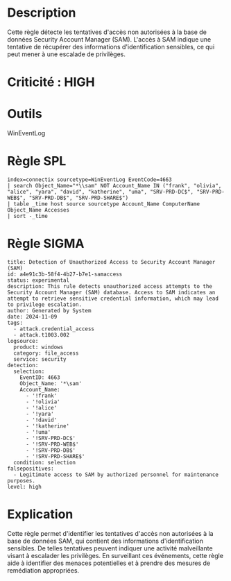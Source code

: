 # Description

Cette règle détecte les tentatives d'accès non autorisées à la base de données Security Account Manager (SAM). L'accès à SAM indique une tentative de récupérer des informations d'identification sensibles, ce qui peut mener à une escalade de privilèges.

# Criticité : **HIGH**

# Outils

WinEventLog

# Règle SPL

```
index=connectix sourcetype=WinEventLog EventCode=4663
| search Object_Name="*\\sam" NOT Account_Name IN ("frank", "olivia", "alice", "yara", "david", "katherine", "uma", "SRV-PRD-DC$", "SRV-PRD-WEB$", "SRV-PRD-DB$", "SRV-PRD-SHARE$")
| table _time host source sourcetype Account_Name ComputerName Object_Name Accesses
| sort -_time
```

# Règle SIGMA

```
title: Detection of Unauthorized Access to Security Account Manager (SAM)
id: a4e91c3b-58f4-4b27-b7e1-samaccess
status: experimental
description: This rule detects unauthorized access attempts to the Security Account Manager (SAM) database. Access to SAM indicates an attempt to retrieve sensitive credential information, which may lead to privilege escalation.
author: Generated by System
date: 2024-11-09
tags:
  - attack.credential_access
  - attack.t1003.002
logsource:
  product: windows
  category: file_access
  service: security
detection:
  selection:
    EventID: 4663
    Object_Name: '*\sam'
    Account_Name:
      - '!frank'
      - '!olivia'
      - '!alice'
      - '!yara'
      - '!david'
      - '!katherine'
      - '!uma'
      - '!SRV-PRD-DC$'
      - '!SRV-PRD-WEB$'
      - '!SRV-PRD-DB$'
      - '!SRV-PRD-SHARE$'
  condition: selection
falsepositives:
  - Legitimate access to SAM by authorized personnel for maintenance purposes.
level: high
```

# Explication

Cette règle permet d'identifier les tentatives d'accès non autorisées à la base de données SAM, qui contient des informations d'identification sensibles. De telles tentatives peuvent indiquer une activité malveillante visant à escalader les privilèges. En surveillant ces événements, cette règle aide à identifier des menaces potentielles et à prendre des mesures de remédiation appropriées.

